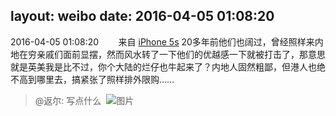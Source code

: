 layout: weibo
date: 2016-04-05 01:08:20
---
<meta name="referrer" content="no-referrer" />

2016-04-05 01:08:20  &nbsp;&nbsp;&nbsp;&nbsp;&nbsp;&nbsp; 来自 <a href="sinaweibo://customweibosource" rel="nofollow">iPhone 5s</a>
20多年前他们也阔过，曾经照样来内地在穷亲戚们面前显摆，然而风水转了一下他们的优越感一下就被打击了，那意思就是英美我是比不过，你个大陆的烂仔也牛起来了？内地人固然粗鄙，但港人也绝不高到哪里去，搞紧张了照样排外限购……
>  @返尔: 写点什么 ​​​
>  ![图片](https://ww4.sinaimg.cn/large/760b4677jw1f2l3a0m31ej20ri1tiajs.jpg)
